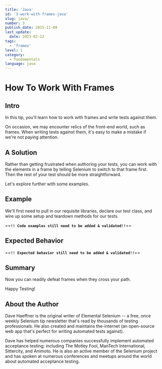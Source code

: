 ```yaml
---
title: 'Java'
id: '3-work-with-frames-java'
slug: java/
number: 3
publish_date: 2015-11-09
last_update: 
  date: 2023-02-22
tags:
  - 'frames'
level: 1
category: 
  - fundamentals
language: java 
---
```


# How To Work With Frames

## Intro

In this tip, you'll learn how to work with frames and write tests against them.

On occasion, we may encounter relics of the front-end world, such as frames. When writing tests against them, it's easy to make a mistake if we're not paying attention.

## A Solution

Rather than getting frustrated when authoring your tests, you can work with the elements in a frame by telling Selenium to switch to that frame first. Then the rest of your test should be more straightforward.

Let's explore further with some examples.

## Example

We'll first need to pull in our requisite libraries, declare our test class, and wire up some setup and teardown methods for our tests.

==**`!! Code examples still need to be added & validated!!`**==

## Expected Behavior

==**`!! Expected behavior still need to be added & validated!!`**==

## Summary

Now you can readily defeat frames when they cross your path.

Happy Testing!

## About the Author

Dave Haeffner is the original writer of Elemental Selenium -- a free, once weekly Selenium tip newsletter that's read by thousands of testing professionals. He also created and maintains the-internet (an open-source web app that's perfect for writing automated tests against).

Dave has helped numerous companies successfully implement automated acceptance testing; including The Motley Fool, ManTech International, Sittercity, and Animoto. He is also an active member of the Selenium project and has spoken at numerous conferences and meetups around the world about automated acceptance testing.

